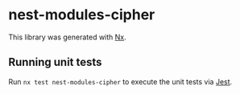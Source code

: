# nest-modules-cipher

This library was generated with [Nx](https://nx.dev).

## Running unit tests

Run `nx test nest-modules-cipher` to execute the unit tests via [Jest](https://jestjs.io).
